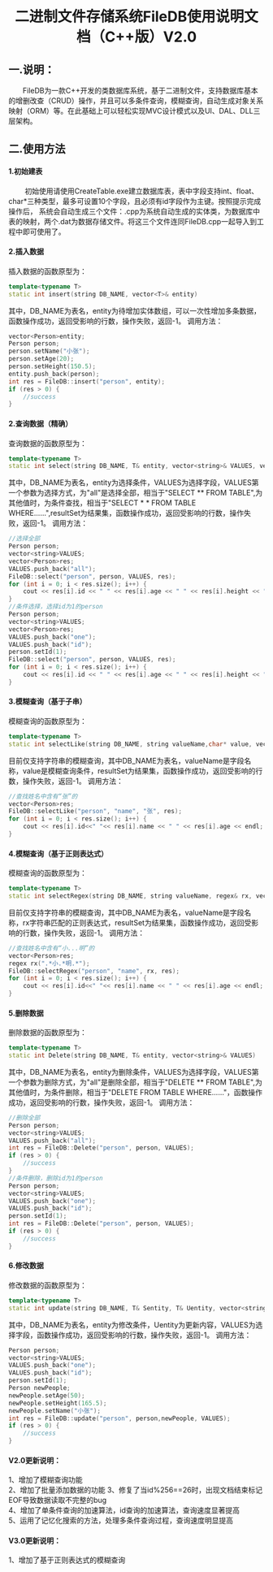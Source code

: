 # <center>二进制文件存储系统FileDB使用说明文档（C++版）V2.0</center>

## 一.说明：
&ensp;&ensp;&ensp;&ensp;FileDB为一款C++开发的类数据库系统，基于二进制文件，支持数据库基本的增删改查（CRUD）操作，并且可以多条件查询，模糊查询，自动生成对象关系映射（ORM）等。在此基础上可以轻松实现MVC设计模式以及UI、DAL、DLL三层架构。
## 二.使用方法
#### 1.初始建表
&ensp;&ensp;&ensp;&ensp; 初始使用请使用CreateTable.exe建立数据库表，表中字段支持int、float、char*三种类型，最多可设置10个字段，且必须有id字段作为主键。按照提示完成操作后， 系统会自动生成三个文件：.cpp为系统自动生成的实体类，为数据库中表的映射，两个.dat为数据存储文件。将这三个文件连同FileDB.cpp一起导入到工程中即可使用了。
#### 2.插入数据
插入数据的函数原型为：
```C++
template<typename T>
static int insert(string DB_NAME, vector<T>& entity)
```
其中，DB_NAME为表名，entity为待增加实体数组，可以一次性增加多条数据，函数操作成功，返回受影响的行数，操作失败，返回-1。
调用方法：
```C++
vector<Person>entity;
Person person;
person.setName("小张");
person.setAge(20);
person.setHeight(150.5);
entity.push_back(person);
int res = FileDB::insert("person", entity);
if (res > 0) {
	//success
}
```
#### 2.查询数据（精确）
查询数据的函数原型为：
```C++
template<typename T>
static int select(string DB_NAME, T& entity, vector<string>& VALUES, vector<T>& resultSet)
```
其中，DB_NAME为表名，entity为选择条件，VALUES为选择字段，VALUES第一个参数为选择方式，为"all"是选择全部，相当于"SELECT ** FROM TABLE",为其他值时，为条件查找，相当于"SELECT * * FROM TABLE WHERE......",resultSet为结果集，函数操作成功，返回受影响的行数，操作失败，返回-1。
调用方法：
```C++
//选择全部
Person person;
vector<string>VALUES;
vector<Person>res;
VALUES.push_back("all");
FileDB::select("person", person, VALUES, res);
for (int i = 0; i < res.size(); i++) {
    cout << res[i].id << " " << res[i].age << " " << res[i].height << " " << res[i].name << endl;
}
//条件选择，选择id为1的person
Person person;
vector<string>VALUES;
vector<Person>res;
VALUES.push_back("one");
VALUES.push_back("id");
person.setId(1);
FileDB::select("person", person, VALUES, res);
for (int i = 0; i < res.size(); i++) {
    cout << res[i].id << " " << res[i].age << " " << res[i].height << " " << res[i].name << endl;
}
```
#### 3.模糊查询（基于子串）
模糊查询的函数原型为：
```C++
template<typename T>
static int selectLike(string DB_NAME, string valueName,char* value, vector<T>& resultSet)
```
目前仅支持字符串的模糊查询，其中DB_NAME为表名，valueName是字段名称，value是模糊查询条件，resultSet为结果集，函数操作成功，返回受影响的行数，操作失败，返回-1。
调用方法：
```C++
//查找姓名中含有“张”的
vector<Person>res;
FileDB::selectLike("person", "name", "张", res);
for (int i = 0; i < res.size(); i++) {
	cout << res[i].id<<" "<< res[i].name << " " << res[i].age << endl;
}
```

#### 4.模糊查询（基于正则表达式）
模糊查询的函数原型为：
```C++
template<typename T>
static int selectRegex(string DB_NAME, string valueName, regex& rx, vector<T>& resultSet)
```
目前仅支持字符串的模糊查询，其中DB_NAME为表名，valueName是字段名称，rx字符串匹配的正则表达式，resultSet为结果集，函数操作成功，返回受影响的行数，操作失败，返回-1。
调用方法：
```C++
//查找姓名中含有“小...明”的
vector<Person>res;
regex rx(".*小.*明.*");
FileDB::selectRegex("person", "name", rx, res);
for (int i = 0; i < res.size(); i++) {
	cout << res[i].id<<" "<< res[i].name << " " << res[i].age << endl;
}
```
#### 5.删除数据
删除数据的函数原型为：
```C++
template<typename T>
static int Delete(string DB_NAME, T& entity, vector<string>& VALUES)
```
其中，DB_NAME为表名，entity为删除条件，VALUES为选择字段，VALUES第一个参数为删除方式，为"all"是删除全部，相当于"DELETE  ** FROM TABLE",为其他值时，为条件删除，相当于"DELETE FROM TABLE WHERE......"，函数操作成功，返回受影响的行数，操作失败，返回-1。
调用方法：
```C++
//删除全部
Person person;
vector<string>VALUES;
VALUES.push_back("all");
int res = FileDB::Delete("person", person, VALUES);
if (res > 0) {
	//success
}
//条件删除，删除id为1的person
Person person;
vector<string>VALUES;
VALUES.push_back("one");
VALUES.push_back("id");
person.setId(1);
int res = FileDB::Delete("person", person, VALUES);
if (res > 0) {
	//success
}
```
#### 6.修改数据
修改数据的函数原型为：
```C++
template<typename T>
static int update(string DB_NAME, T& Sentity, T& Uentity, vector<string>& VALUES)
```
其中，DB_NAME为表名，entity为修改条件，Uentity为更新内容，VALUES为选择字段，函数操作成功，返回受影响的行数，操作失败，返回-1。
调用方法：
```C++
Person person;
vector<string>VALUES;
VALUES.push_back("one");
VALUES.push_back("id");
person.setId(1);
Person newPeople;
newPeople.setAge(50);
newPeople.setHeight(165.5);
newPeople.setName("小张");
int res = FileDB::update("person", person,newPeople, VALUES);
if (res > 0) {
	//success
}
```
#### V2.0更新说明：  
1、增加了模糊查询功能  
2、增加了批量添加数据的功能
3、修复了当id%256==26时，出现文档结束标记EOF导致数据读取不完整的bug  
4、增加了单条件查询的加速算法，id查询的加速算法，查询速度显著提高  
5、运用了记忆化搜索的方法，处理多条件查询过程，查询速度明显提高

#### V3.0更新说明：  
1、增加了基于正则表达式的模糊查询
